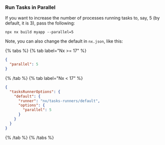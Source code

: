 ### Run Tasks in Parallel

If you want to increase the number of processes running tasks to, say, 5 (by default, it is 3), pass the
following:

```shell
npx nx build myapp --parallel=5
```

Note, you can also change the default in `nx.json`, like this:

{% tabs %}
{% tab label="Nx >= 17" %}

```json {% fileName="nx.json"%}
{
  "parallel": 5
}
```

{% /tab %}
{% tab label="Nx < 17" %}

```json {% fileName="nx.json"%}
{
  "tasksRunnerOptions": {
    "default": {
      "runner": "nx/tasks-runners/default",
      "options": {
        "parallel": 5
      }
    }
  }
}
```

{% /tab %}
{% /tabs %}
